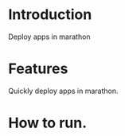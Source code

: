 # Introduction

Deploy apps in marathon

# Features

Quickly deploy apps in marathon.

# How to run.

